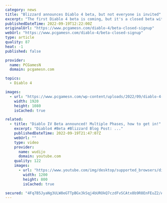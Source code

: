 ```yaml
---
category: news
title: "Blizzard announces Diablo 4 beta, but not everyone is invited"
excerpt: "The first Diablo 4 beta is coming, but it's a closed beta with some strict sign-up requirements meant only for experienced endgame players ..."
publishedDateTime: 2022-09-19T12:22:00Z
originalUrl: "https://www.pcgamesn.com/diablo-4/beta-closed-signup"
webUrl: "https://www.pcgamesn.com/diablo-4/beta-closed-signup"
type: article
quality: 87
heat: -1
published: false

provider:
  name: PCGamesN
  domain: pcgamesn.com

topics:
  - Diablo 4

images:
  - url: "https://www.pcgamesn.com/wp-content/uploads/2022/09/diablo-4-beta-closed.jpg"
    width: 1920
    height: 1080
    isCached: true

related:
  - title: "Diablo IV Beta announced! Multiple Phases, how to get in!"
    excerpt: "Diablo4 #Beta #Blizzard Blog Post: ..."
    publishedDateTime: 2022-09-19T21:47:07Z
    webUrl: ""
    type: video
    provider:
      name: wudijo
      domain: youtube.com
    quality: 122
    images:
      - url: "https://www.youtube.com/img/desktop/supported_browsers/dinosaur.png"
        width: 1200
        height: 800
        isCached: true

secured: "4Fq7B5JyaNg3ULW8eGTTpBGx3kSqj4bUROkQ7czdFvSCAtx8b9R8EnFEuZ2/AwVy6LQ3qK0fvz+N1sJv3EmD0Av4BkpxHvQNwqMIwOzzWEk8iB5Kj8SZl/gvf5KehcPy3/D4RsOcd6cC05+8nOfhIFYdqnRTQuK9pV1ds/NIlgOOjsmcGWEMRCaNo45Dy7MMxlaEJs8oJFKqe7b+IhHBiFAD8mwffw1YSLCkjcEPC9pMgS3biR8hX/dqcE7z5fqhC2tBOTJ+SkY1QNC9zmJ2Y0ijMChHhjrcDpEt5qR3QTtmJa07oolxxjZjrnzvcsjvnChAWxpl9zExkRgHWnYXvsuY9fWg74wcFzCyLd1p848=;cJ8qAjTCPfG7LE7BnwMIew=="
---
```


